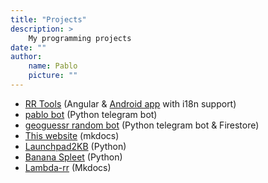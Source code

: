 ```yaml
---
title: "Projects"
description: >
    My programming projects
date: ""
author:
    name: Pablo
    picture: ""
---
```


-   [RR Tools](https://rr-tools.eu) (Angular & [Android app](https://play.google.com/store/apps/details?id=eu.rrtools.app) with i18n support)
-   [pablo bot](/blog/2022/04/10/rrpablotbot/) (Python telegram bot)
-   [geoguessr random bot](/blog/2022/09/05/geoguessr-random-bot/) (Python telegram bot & Firestore)
-   [This website](https://github.com/pbl0/pablob.eu) (mkdocs)
-   [Launchpad2KB](https://github.com/pbl0/Launchdpad2KB) (Python)
-   [Banana Spleet](/posts/banana-spleet) (Python)
-   [Lambda-rr](https://lambda.pablob.eu/) (Mkdocs)
